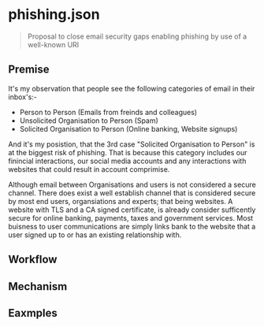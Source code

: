 # phishing.json
> Proposal to close email security gaps enabling phishing by use of a well-known URI

## Premise
It's my observation that people see the following categories of email in their inbox's:-
 * Person to Person (Emails from freinds and colleagues)
 * Unsolicited Organisation to Person (Spam)
 * Solicited Organisation to Person (Online banking, Website signups)

And it's my posistion, that the 3rd case "Solicited Organisation to Person" is at the biggest risk of phishing. That is because this category includes our finincial interactions, our social media accounts and any interactions with websites that could result in account comprimise.

Although email between Organisations and users is not considered a secure channel. There does exist a well establish channel that is considered secure by most end users, organsiations and experts; that being websites. A website with TLS and a CA signed certificate, is already consider sufficently secure for online banking, payments, taxes and government services. Most buisness to user communications are simply links bank to the website that a user signed up to or has an existing relationship with.

## Workflow


## Mechanism

## Eaxmples
